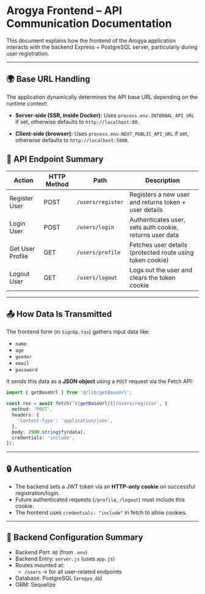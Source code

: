 # Arogya Frontend – API Communication Documentation

This document explains how the frontend of the Arogya application interacts with
the backend Express + PostgreSQL server, particularly during user registration.

---

## 🌍 Base URL Handling

The application dynamically determines the API base URL depending on the runtime
context:

- **Server-side (SSR, inside Docker):** Uses `process.env.INTERNAL_API_URL` if
  set, otherwise defaults to `http://localhost:80`.

- **Client-side (browser):** Uses `process.env.NEXT_PUBLIC_API_URL` if set,
  otherwise defaults to `http://localhost:5000`.

## 📡 API Endpoint Summary

| Action           | HTTP Method | Path              | Description                                               |
| ---------------- | ----------- | ----------------- | --------------------------------------------------------- |
| Register User    | POST        | `/users/register` | Registers a new user and returns token + user details     |
| Login User       | POST        | `/users/login`    | Authenticates user, sets auth cookie, returns user data   |
| Get User Profile | GET         | `/users/profile`  | Fetches user details (protected route using token cookie) |
| Logout User      | GET         | `/users/logout`   | Logs out the user and clears the token cookie             |

---

## 📤 How Data Is Transmitted

The frontend form (in `SignUp.tsx`) gathers input data like:

- `name`
- `age`
- `gender`
- `email`
- `password`

It sends this data as a **JSON object** using a `POST` request via the Fetch
API:

```ts
import { getBaseUrl } from '@/lib/getBaseUrl';

const res = await fetch(`${getBaseUrl()}/users/register`, {
  method: 'POST',
  headers: {
    'Content-Type': 'application/json',
  },
  body: JSON.stringify(data),
  credentials: 'include',
});
```

---

## 🔒 Authentication

- The backend sets a JWT token via an **HTTP-only cookie** on successful
  registration/login.
- Future authenticated requests (`/profile`, `/logout`) must include this
  cookie.
- The frontend uses `credentials: "include"` in fetch to allow cookies.

---

## 🧠 Backend Configuration Summary

- Backend Port: `80` (from `.env`)
- Backend Entry: `server.js` (uses `app.js`)
- Routes mounted at:
  - `/users` → for all user-related endpoints
- Database: PostgreSQL (`arogya_db`)
- ORM: Sequelize
